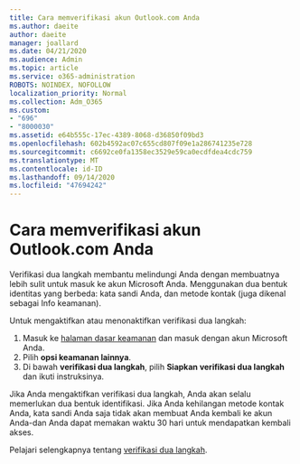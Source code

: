 ```yaml
---
title: Cara memverifikasi akun Outlook.com Anda
ms.author: daeite
author: daeite
manager: joallard
ms.date: 04/21/2020
ms.audience: Admin
ms.topic: article
ms.service: o365-administration
ROBOTS: NOINDEX, NOFOLLOW
localization_priority: Normal
ms.collection: Adm_O365
ms.custom:
- "696"
- "8000030"
ms.assetid: e64b555c-17ec-4389-8068-d36850f09bd3
ms.openlocfilehash: 602b4592ac07c655cd807f09e1a286741235e728
ms.sourcegitcommit: c6692ce0fa1358ec3529e59ca0ecdfdea4cdc759
ms.translationtype: MT
ms.contentlocale: id-ID
ms.lasthandoff: 09/14/2020
ms.locfileid: "47694242"
---
```

# <a name="how-to-verify-your-outlookcom-account"></a>Cara memverifikasi akun Outlook.com Anda

Verifikasi dua langkah membantu melindungi Anda dengan membuatnya lebih sulit untuk masuk ke akun Microsoft Anda. Menggunakan dua bentuk identitas yang berbeda: kata sandi Anda, dan metode kontak (juga dikenal sebagai Info keamanan).
  
Untuk mengaktifkan atau menonaktifkan verifikasi dua langkah:
  
1. Masuk ke [halaman dasar keamanan](https://go.microsoft.com/fwlink/?linkid=842325) dan masuk dengan akun Microsoft Anda.
2. Pilih **opsi keamanan lainnya**.
3. Di bawah **verifikasi dua langkah**, pilih **Siapkan verifikasi dua langkah** dan ikuti instruksinya.

Jika Anda mengaktifkan verifikasi dua langkah, Anda akan selalu memerlukan dua bentuk identifikasi. Jika Anda kehilangan metode kontak Anda, kata sandi Anda saja tidak akan membuat Anda kembali ke akun Anda-dan Anda dapat memakan waktu 30 hari untuk mendapatkan kembali akses.
  
Pelajari selengkapnya tentang [verifikasi dua langkah](https://go.microsoft.com/fwlink/?linkid=872270).
  